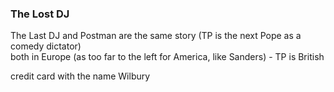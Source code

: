 ### The Lost DJ

The Last DJ and Postman are the same story (TP is the next Pope as a comedy dictator)  
both in Europe (as too far to the left for America, like Sanders) - TP is British  

credit card with the name Wilbury  
